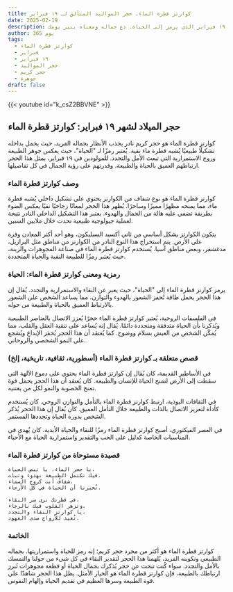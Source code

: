 ```yaml
---
title: كوارتز قطرة الماء، حجر المواليد المتألق لـ ١٩ فبراير
date: 2025-02-19
description: اشعر بأهمية كوارتز قطرة الماء، حجر المواليد لـ ١٩ فبراير الذي يرمز إلى الحياة. دع جماله ومعناه ينير يومك.
author: 365 يوم
tags:
  - كوارتز قطرة الماء
  - فبراير
  - ١٩ فبراير
  - حجر المواليد
  - حجر كريم
  - جوهرة
draft: false
---
```


{{< youtube id="k_csZ2BBVNE" >}}

## حجر الميلاد لشهر ١٩ فبراير: كوارتز قطرة الماء

كوارتز قطرة الماء هو حجر كريم نادر يجذب الأنظار بجماله الفريد، حيث يحمل بداخله تشكيلًا طبيعيًا يُشبه قطرة ماء نقية. يُعتبر رمزًا لـ "الحياة"، حيث يعكس جوهر الطبيعة وروح الاستمرارية التي تبعث الأمل والتجدد. للمولودين في ١٩ فبراير، يمثل هذا الحجر ارتباطهم العميق بالحياة والطبيعة، وقدرتهم على رؤية الجمال في كل تفاصيلها.

### وصف كوارتز قطرة الماء

كوارتز قطرة الماء هو نوع شفاف من الكوارتز يحتوي على تشكيل داخلي يُشبه قطرة ماء، مما يمنحه مظهرًا مميزًا وساحرًا. يُظهر هذا الحجر لمعانًا زجاجيًا نقيًا يعكس الضوء بطريقة تضفي عليه هالة من الجمال والهدوء. يعتبر هذا التشكيل الداخلي النادر نتيجة لعملية جيولوجية طبيعية تحدث خلال ملايين السنين.

يتكون الكوارتز بشكل أساسي من ثاني أكسيد السيليكون، وهو أحد أكثر المعادن وفرة على الأرض. يتم استخراج هذا النوع النادر من الكوارتز من مناطق مثل البرازيل، مدغشقر، وبعض مناطق آسيا. يُستخدم كوارتز قطرة الماء في صناعة المجوهرات والزينة، حيث يُعتبر رمزًا للطبيعة النقية والحياة المتجددة.

### رمزية ومعنى كوارتز قطرة الماء: الحياة

يرمز كوارتز قطرة الماء إلى "الحياة"، حيث يعبر عن النقاء والاستمرارية والتجدد. يُقال إن هذا الحجر يحمل طاقة تُحفز الشعور بالهدوء والتوازن، مما يساعد الشخص على الشعور بالارتباط العميق بالحياة والطبيعة من حوله.

في الفلسفات الروحية، يُعتبر كوارتز قطرة الماء حجرًا يُعزز الاتصال بالعناصر الطبيعية ويُذكرنا بأن الحياة متدفقة ومتجددة دائمًا. يُقال إنه يُساعد على تنقية العقل والقلب، مما يُمكّن الشخص من العيش بسلام ووضوح. كما يُعتقد أن هذا الحجر يُحفز الإبداع ويُشجع على النمو الشخصي والروحاني.

### قصص متعلقة بـ كوارتز قطرة الماء (أسطورية، ثقافية، تاريخية، إلخ)

في الأساطير القديمة، كان يُقال إن كوارتز قطرة الماء يحتوي على دموع الآلهة التي سقطت إلى الأرض لتمنح الحياة للإنسان والطبيعة. كان يُعتقد أن هذا الحجر يحمل قوة تمنح الخصوبة والنمو لكل من يقتنيه.

في الثقافات البوذية، ارتبط كوارتز قطرة الماء بالتأمل والتوازن الروحي. كان يُستخدم كأداة لتعزيز الاتصال بالذات والطبيعة خلال التأمل العميق. كان يُقال إن هذا الحجر يُذكر الشخص بدورة الحياة وتجددها المستمر.

في العصر الفيكتوري، أصبح كوارتز قطرة الماء رمزًا للنقاء والحياة الأبدية. كان يُهدى في المناسبات الخاصة كدليل على الحب والتقدير واستمرارية الحياة مع الأحباء.

### قصيدة مستوحاة من كوارتز قطرة الماء

```
يا حجر الماء، يا نبض الحياة،
فيك تكتمل الطبيعة بهدوء وثبات.
شفافٌ أنت كروح السماء،
تُخبرنا أن الحياة في كل الأرجاء.

في قطرتك نرى سر البقاء،
وتزهر القلوب فيك بالرجاء.
يا كوارتز النقاء والتجدد،
تُعيد للأرواح صدى العهود.
```

### الخاتمة

كوارتز قطرة الماء هو أكثر من مجرد حجر كريم؛ إنه رمز للحياة واستمراريتها. بجماله الطبيعي وتكوينه الفريد، يُلهمنا هذا الحجر لتقدير النقاء في كل شيء من حولنا والتمسك بالأمل والتجدد. سواء كُنت تبحث عن حجر يُذكرك بجمال الحياة أو قطعة مجوهرات تُبرز ارتباطك بالطبيعة، فإن كوارتز قطرة الماء هو الخيار الأمثل. يظل هذا الحجر شاهدًا على قوة الطبيعة وسرها العظيم في تقديم الحياة وإلهام النفوس.